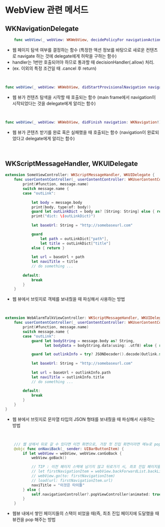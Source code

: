 # WebView 관련 메서드

## WKNavigationDelegate
```swift
    func webView(_ webView: WKWebView, decidePolicyFor navigationAction: WKNavigationAction, decisionHandler: @escaping (WKNavigationActionPolicy) -> Void) { }
```
- 웹 페이지 탐색 여부를 결정하는 함수 (특정한 액션 정보를 바탕으로 새로운 컨텐츠로 navigate 하는 것에 delegate에게 허락을 구하는 함수)
-  handler는 1번만 호출되어야 하므로 통과할 때 decisionHandler(.allow) 처리.
- (ex. 이외의 특정 조건일 때 .cancel 후 return)

</br>

```swift
func webView(_ webView: WKWebView, didStartProvisionalNavigation navigation: WKNavigation!) { }
```
- 웹 뷰가 컨텐츠 탐색을 시작할 때 호출되는 함수 (main frame에서 navigation이 시작되었다는 것을 delegate에게 알리는 함수)

</br>

```swift
func webView(_ webView: WKWebView, didFinish navigation: WKNavigation!) { }
```
- 웹 뷰가 콘텐츠 받기를 완료 혹은 실패했을 때 호출되는 함수 (navigation이 완료되었다고 delegate에게 알리는 함수)

</br>

## WKScriptMessageHandler, WKUIDelegate

```swift
extension SomeViewController: WKScriptMessageHandler, WKUIDelegate {
    func userContentController(_ userContentController: WKUserContentController, didReceive message: WKScriptMessage) {
        print(#function, message.name)
        switch message.name {
        case "outLink":
            
            let body = message.body
            print(body, type(of: body))
            guard let outLinkDict = body as? [String: String] else { return }
            print("dict: \(outLinkDict)")
            
            let baseUrl: String = "http://somebaseurl.com"

            guard
                let path = outLinkDict["path"],
                let title = outLinkDict["title"]
            else { return }
            
            let url = baseUrl + path
            let naviTitle = title
            // do something ...
            
        default:
            break
        }
    }
```
- 웹 뷰에서 브릿지로 객체를 보내줬을 때 파싱해서 사용하는 방법

</br>


```swift
extension WebAlarmTalkViewController: WKScriptMessageHandler, WKUIDelegate {
    func userContentController(_ userContentController: WKUserContentController, didReceive message: WKScriptMessage) {
        print(#function, message.name)
        switch message.name {
        case "outLink":
            guard let bodyString = message.body as? String,
                  let bodyData = bodyString.data(using: .utf8) else { return }

            guard let outlinkInfo = try? JSONDecoder().decode(Outlink.self, from: bodyData) else { return }
            
            let baseUrl: String = "http://somebaseurl.com"
            
            let url = baseUrl + outlinkInfo.path
            let naviTitle = outlinkInfo.title
            // do something ...
            
        default:
            break
        }
    }
}
```
- 웹 뷰에서 브릿지로 문자열 타입의 JSON 형태를 보내줬을 때 파싱해서 사용하는 방법

</br>

```swift
    /// 웹 상에서 뒤로 갈 수 있다면 이전 화면으로, 가장 첫 진입 화면이라면 메뉴로 pop 하는 함수 (leftBaButtonItem)
    @objc func onNaviBack(_ sender: UIBarButtonItem) {
        if let webView = webView, webView.canGoBack {
            webView.goBack()

            // TIP : 이전 페이지 스택에 남기지 않고 뒤로가기 시, 최초 진입 페이지를 보여주고 싶을 때 주석 사용
            // let firstNavigationItem = webView.backForwardList.backList.first!
            // webView.go(to: firstNavigationItem)
            // load(url: firstNavigationItem.url)
            naviTitle = "이것은 타이틀"
        } else {
            self.navigationController?.popViewController(animated: true)
        }
    }
```
- 웹뷰 내에서 쌓인 페이지들의 스택이 비었을 때(즉, 최초 진입 페이지에 도달했을 때 뷰컨을 pop 해주는 방법

</br>

```swift
```

</br>

```swift
```

</br>

```swift
```

</br>

```swift
```

</br>

